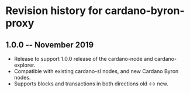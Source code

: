 # Revision history for cardano-byron-proxy

## 1.0.0 -- November 2019

* Release to support 1.0.0 release of the cardano-node and cardano-explorer.
* Compatible with existing cardano-sl nodes, and new Cardano Byron nodes.
* Supports blocks and transactions in both directions old <-> new.
